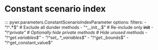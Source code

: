 # Constant scenario index

::: pywr.parameters.ConstantScenarioIndexParameter
    options:
      filters:
        - "!^__.*__$"      # Exclude all dunder methods
        - "^__init__$"     # Re-include only __init__
        - "!^_private"    # Optionally hide private methods
        # Hide unused methods
        - "!^get_.*_variables$"
        - "!^set_.*_variables$"
        - "!^get_.*_bounds$"
        - "!^get_constant_value$"